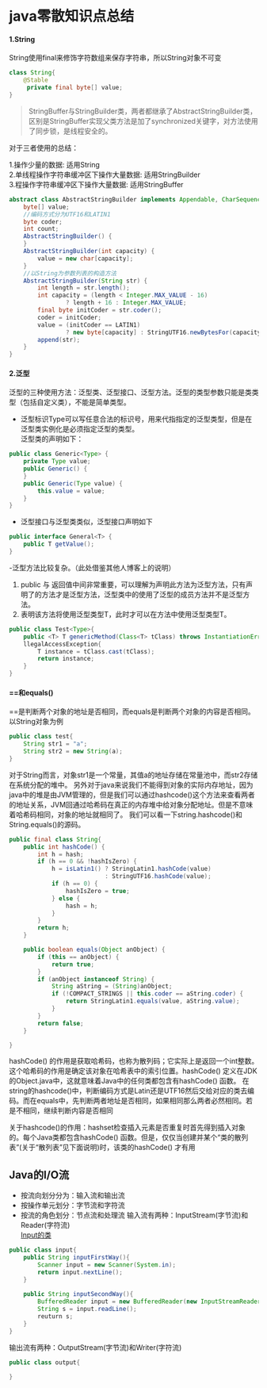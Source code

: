 # java零散知识点总结
#### 1.String  
String使用final来修饰字符数组来保存字符串，所以String对象不可变
```java
class String{
    @Stable
     private final byte[] value;
}
```
> StringBuffer与StringBuilder类，两者都继承了AbstractStringBuilder类，区别是StringBuffer实现父类方法是加了synchronized关键字，对方法使用了同步锁，是线程安全的。

对于三者使用的总结：

 1.操作少量的数据: 适用String  
 2.单线程操作字符串缓冲区下操作大量数据: 适用StringBuilder  
 3.程操作字符串缓冲区下操作大量数据: 适用StringBuffer

```java
abstract class AbstractStringBuilder implements Appendable, CharSequence {
    byte[] value;
    //编码方式分为UTF16和LATIN1
    byte coder;
    int count;
    AbstractStringBuilder() {
    }
    AbstractStringBuilder(int capacity) {
        value = new char[capacity];
    }
    //以String为参数列表的构造方法
    AbstractStringBuilder(String str) {
        int length = str.length();
        int capacity = (length < Integer.MAX_VALUE - 16)
                ? length + 16 : Integer.MAX_VALUE;
        final byte initCoder = str.coder();
        coder = initCoder;
        value = (initCoder == LATIN1)
                ? new byte[capacity] : StringUTF16.newBytesFor(capacity);
        append(str);
    }
}
```   
#### 2.泛型
泛型的三种使用方法：泛型类、泛型接口、泛型方法。泛型的类型参数只能是类类型（包括自定义类），不能是简单类型。  
- 泛型标识Type可以写任意合法的标识号，用来代指指定的泛型类型，但是在泛型类实例化是必须指定泛型的类型。  
  泛型类的声明如下：
```java
public class Generic<Type> {
    private Type value;
    public Generic() {
    }
    public Generic(Type value) {
        this.value = value;
    }
}
```
- 泛型接口与泛型类类似，泛型接口声明如下
```java
public interface General<T> {
    public T getValue();
}
```
-泛型方法比较复杂。（此处借鉴其他人博客上的说明）
1. public 与 返回值中间<T>非常重要，可以理解为声明此方法为泛型方法，只有声明了<T>的方法才是泛型方法，泛型类中的使用了泛型的成员方法并不是泛型方法。  
2. <T>表明该方法将使用泛型类型T，此时才可以在方法中使用泛型类型T。
```java
public class Test<Type>{
    public <T> T genericMethod(Class<T> tClass) throws InstantiationError,
    llegalAccessException{
        T instance = tClass.cast(tClass);
        return instance;
    }
}
``` 
#### ==和equals()
==是判断两个对象的地址是否相同，而equals是判断两个对象的内容是否相同。以String对象为例  
```java
public class test{ 
    String str1 = "a";
    String str2 = new String(a);
}
```
对于String而言，对象str1是一个常量，其值a的地址存储在常量池中，而str2存储在系统分配的堆中。
另外对于java来说我们不能得到对象的实际内存地址，因为java中的堆是由JVM管理的，但是我们可以通过hashcode()这个方法来查看两者的地址关系，JVM回通过哈希码在真正的内存堆中给对象分配地址。但是不意味着哈希码相同，对象的地址就相同了。
我们可以看一下string.hashcode()和String.equals()的源码。  
```java
public final class String{
    public int hashCode() {
        int h = hash;
        if (h == 0 && !hashIsZero) {
            h = isLatin1() ? StringLatin1.hashCode(value)
                           : StringUTF16.hashCode(value);
            if (h == 0) {
                hashIsZero = true;
            } else {
                hash = h;
            }
        }
        return h;
    }

    public boolean equals(Object anObject) {
        if (this == anObject) {
            return true;
        }
        if (anObject instanceof String) {
            String aString = (String)anObject;
            if (!COMPACT_STRINGS || this.coder == aString.coder) {
                return StringLatin1.equals(value, aString.value);
            }
        }
        return false;
    }

}
```
hashCode() 的作用是获取哈希码，也称为散列码；它实际上是返回一个int整数。这个哈希码的作用是确定该对象在哈希表中的索引位置。hashCode() 定义在JDK的Object.java中，这就意味着Java中的任何类都包含有hashCode() 函数。
在string的hashcode()中，判断编码方式是Latin还是UTF16然后交给对应的类去编码。而在equals中，先判断两者地址是否相同，如果相同那么两者必然相同。若是不相同，继续判断内容是否相同

关于hashcode()的作用：hashset检查插入元素是否重复时首先得到插入对象的。每个Java类都包含hashCode() 函数。但是，仅仅当创建并某个“类的散列表”(关于“散列表”见下面说明)时，该类的hashCode() 才有用



## Java的I/O流
 - 按流向划分分为：输入流和输出流
 - 按操作单元划分：字节流和字符流
 - 按流的角色划分：节点流和处理流
输入流有两种：InputStream(字节流)和Reader(字符流)  
[Input的类](https://github.com/chenzifeng1/JavaLearning/blob/master/src/knowledge/MyInput.java)
```java
public class input{
    public String inputFirstWay(){
        Scanner input = new Scanner(System.in);
        return input.nextLine();
    }
    
    public String inputSecondWay(){
        BufferedReader input = new BufferedReader(new InputStreamReader(System.in)); 
        String s = input.readLine(); 
        reuturn s;
    }   
}
```
输出流有两种：OutputStream(字节流)和Writer(字符流)
```java
public class output{
    
}
```